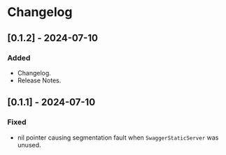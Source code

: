# Changelog

## [0.1.2] - 2024-07-10

### Added

- Changelog.
- Release Notes.

## [0.1.1] - 2024-07-10

### Fixed

- nil pointer causing segmentation fault when `SwaggerStaticServer` was unused.
